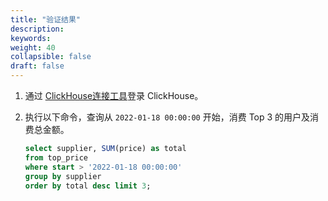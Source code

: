 ```yaml
---
title: "验证结果"
description:  
keywords: 
weight: 40
collapsible: false
draft: false
---
```


1. 通过 [ClickHouse连接工具](http://ui.tabix.io/#!/login)登录 ClickHouse。
2. 执行以下命令，查询从 `2022-01-18 00:00:00` 开始，消费 Top 3 的用户及消费总金额。

    ```sql
    select supplier, SUM(price) as total
    from top_price
    where start > '2022-01-18 00:00:00'
    group by supplier
    order by total desc limit 3;
    ```


